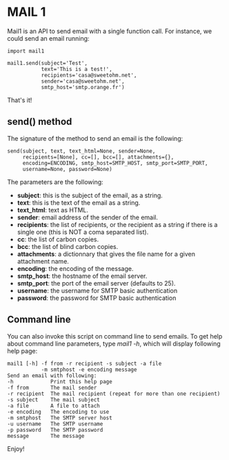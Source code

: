 MAIL 1
======

Mail1 is an API to send email with a single function call. For instance,
we could send an email running:

    import mail1

    mail1.send(subject='Test',
               text='This is a test!',    
               recipients='casa@sweetohm.net',
               sender='casa@sweetohm.net',
               smtp_host='smtp.orange.fr')

That's it!

send() method
-------------

The signature of the method to send an email is the following:

    send(subject, text, text_html=None, sender=None,
         recipients=[None], cc=[], bcc=[], attachments={},
         encoding=ENCODING, smtp_host=SMTP_HOST, smtp_port=SMTP_PORT,
         username=None, password=None)

The parameters are the following:

- **subject**: this is the subject of the email, as a string.
- **text**: this is the text of the email as a string.
- **text\_html**: text as HTML.
- **sender**: email address of the sender of the email.
- **recipients**: the list of recipients, or the recipient as a string if
  there is a single one (this is NOT a coma separated list).
- **cc**: the list of carbon copies.
- **bcc**: the list of blind carbon copies.
- **attachments**: a dictionnary that gives the file name for a given
  attachment name.
- **encoding**: the encoding of the message.
- **smtp\_host**: the hostname of the email server.
- **smtp\_port**: the port of the email server (defaults to 25).
- **username**: the username for SMTP basic authentication
- **password**: the password for SMTP basic authentication

Command line
------------

You can also invoke this script on command line to send emails. To get
help about command line parameters, type *mail1 -h*, which will display
following help page:

    mail1 [-h] -f from -r recipient -s subject -a file 
               -m smtphost -e encoding message
    Send an email with following:
    -h            Print this help page
    -f from       The mail sender
    -r recipient  The mail recipient (repeat for more than one recipient)
    -s subject    The mail subject
    -a file       A file to attach
    -e encoding   The encoding to use
    -m smtphost   The SMTP server host
    -u username   The SMTP username
    -p password   The SMTP password
    message       The message

Enjoy!
